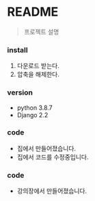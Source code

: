 # README
> 프로젝트 설명

### install
1. 다운로드 받는다.
2. 압축을 해제한다.

### version
- python 3.8.7
- Django 2.2

### code
- 집에서 만들어졌습니다.
- 집에서 코드를 수정중입니다.

### code
 - 강의장에서 만들어졌습니다.

 